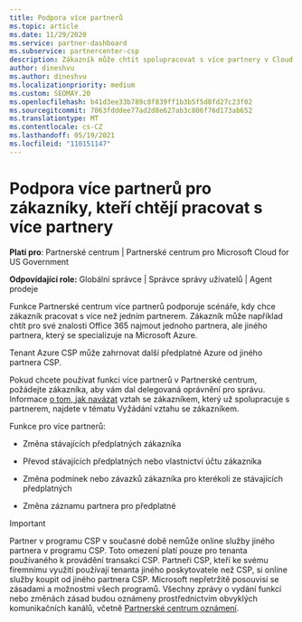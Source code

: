 ```yaml
---
title: Podpora více partnerů
ms.topic: article
ms.date: 11/29/2020
ms.service: partner-dashboard
ms.subservice: partnercenter-csp
description: Zákazník může chtít spolupracovat s více partnery v Cloud Solution Provider, kteří se specializují na různé služby.
author: dineshvu
ms.author: dineshvu
ms.localizationpriority: medium
ms.custom: SEOMAY.20
ms.openlocfilehash: b41d3ee33b789c8f839ff1b3b5f5d8fd27c23f02
ms.sourcegitcommit: 7063fdddee77ad2d8e627ab3c806f76d173ab652
ms.translationtype: MT
ms.contentlocale: cs-CZ
ms.lasthandoff: 05/19/2021
ms.locfileid: "110151147"
---
```

# <a name="multi-partner-support-for-customers-who-want-to-work-with-more-than-one-partner"></a>Podpora více partnerů pro zákazníky, kteří chtějí pracovat s více partnery

**Platí pro**: Partnerské centrum | Partnerské centrum pro Microsoft Cloud for US Government

**Odpovídající role:** Globální správce | Správce správy uživatelů | Agent prodeje

Funkce Partnerské centrum více partnerů podporuje scénáře, kdy chce zákazník pracovat s více než jedním partnerem. Zákazník může například chtít pro své znalosti Office 365 najmout jednoho partnera, ale jiného partnera, který se specializuje na Microsoft Azure.

Tenant Azure CSP může zahrnovat další předplatné Azure od jiného partnera CSP.

Pokud chcete používat funkci více partnerů v Partnerské centrum, požádejte zákazníka, aby vám dal delegovaná oprávnění pro správu. Informace [o tom, jak navázat](request-a-relationship-with-a-customer.md) vztah se zákazníkem, který už spolupracuje s partnerem, najdete v tématu Vyžádání vztahu se zákazníkem.

Funkce pro více partnerů:

- Změna stávajících předplatných zákazníka

- Převod stávajících předplatných nebo vlastnictví účtu zákazníka

- Změna podmínek nebo závazků zákazníka pro kterékoli ze stávajících předplatných

- Změna záznamu partnera pro předplatné

> [!IMPORTANT]  
> Partner v programu CSP v současné době nemůže online služby jiného partnera v programu CSP. Toto omezení platí pouze pro tenanta používaného k provádění transakcí CSP. Partneři CSP, kteří ke svému firemnímu využití používají tenanta jiného poskytovatele než CSP, si online služby koupit od jiného partnera CSP. Microsoft nepřetržitě posouvisí se zásadami a možnostmi všech programů. Všechny zprávy o vydání funkcí nebo změnách zásad budou oznámeny prostřednictvím obvyklých komunikačních kanálů, včetně [Partnerské centrum oznámení](announcements/index.md).
